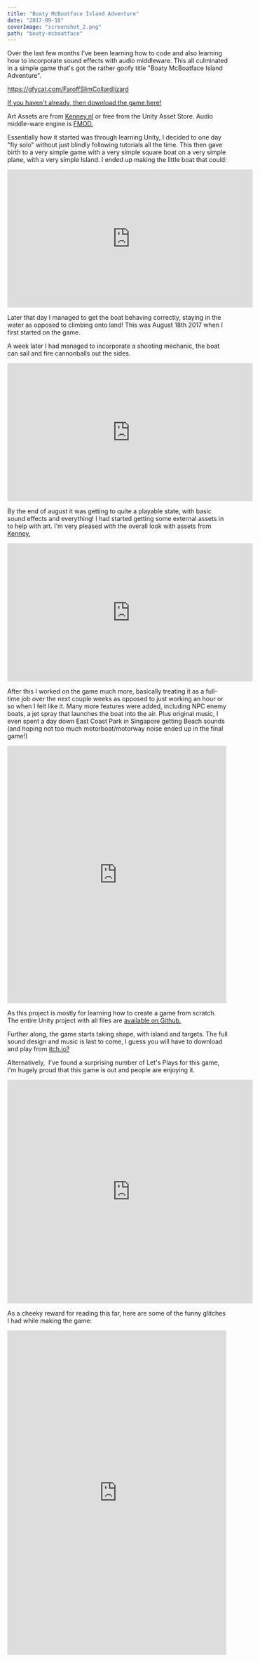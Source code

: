 ```yaml
---
title: "Boaty McBoatface Island Adventure"
date: "2017-09-18"
coverImage: "screenshot_2.png"
path: "boaty-mcboatface"
---
```


Over the last few months I've been learning how to code and also learning how to incorporate sound effects with audio middleware. This all culminated in a simple game that's got the rather goofy title "Boaty McBoatface Island Adventure".

https://gfycat.com/FaroffSlimCollardlizard

[If you haven't already, then download the game here!](https://laustinspayce.itch.io/boaty-mcboatface-island-adventure)

Art Assets are from [Kenney.nl](http://kenney.nl) or free from the Unity Asset Store. Audio middle-ware engine is [FMOD.](https://www.fmod.com/)

Essentially how it started was through learning Unity, I decided to one day "fly solo" without just blindly following tutorials all the time. This then gave birth to a very simple game with a very simple square boat on a very simple plane, with a very simple Island. I ended up making the little boat that could:

<iframe src="https://www.facebook.com/plugins/video.php?href=https%3A%2F%2Fwww.facebook.com%2Fstuart.myers%2Fvideos%2F10101600723863954%2F&show_text=0&width=560" width="560" height="315" style="border:none;overflow:hidden" scrolling="no" frameborder="0" allowTransparency="true" allowFullScreen="true"></iframe>

Later that day I managed to get the boat behaving correctly, staying in the water as opposed to climbing onto land! This was August 18th 2017 when I first started on the game.

A week later I had managed to incorporate a shooting mechanic, the boat can sail and fire cannonballs out the sides.

<iframe src="https://www.facebook.com/plugins/video.php?href=https%3A%2F%2Fwww.facebook.com%2Fstuart.myers%2Fvideos%2F10101606213966744%2F&show_text=0&width=560" width="560" height="315" style="border:none;overflow:hidden" scrolling="no" frameborder="0" allowTransparency="true" allowFullScreen="true"></iframe>

By the end of august it was getting to quite a playable state, with basic sound effects and everything! I had started getting some external assets in to help with art. I'm very pleased with the overall look with assets from [Kenney.](http://kenney.nl)

<iframe src="https://www.facebook.com/plugins/video.php?href=https%3A%2F%2Fwww.facebook.com%2Fstuart.myers%2Fvideos%2F10101610845599914%2F&show_text=0&width=560" width="560" height="315" style="border:none;overflow:hidden" scrolling="no" frameborder="0" allowTransparency="true" allowFullScreen="true"></iframe>

After this I worked on the game much more, basically treating it as a full-time job over the next couple weeks as opposed to just working an hour or so when I felt like it. Many more features were added, including NPC enemy boats, a jet spray that launches the boat into the air. Plus original music, I even spent a day down East Coast Park in Singapore getting Beach sounds (and hoping not too much motorboat/motorway noise ended up in the final game!)

<iframe src="https://www.facebook.com/plugins/post.php?href=https%3A%2F%2Fwww.facebook.com%2Fstuart.myers%2Fposts%2F10101603085945324&width=500" width="500" height="587" style="border:none;overflow:hidden" scrolling="no" frameborder="0" allowTransparency="true" allow="encrypted-media"></iframe>

As this project is mostly for learning how to create a game from scratch. The entire Unity project with all files are [available on Github.](https://github.com/LaustinSpayce/Sailing-Ship)

Further along, the game starts taking shape, with island and targets. The full sound design and music is last to come, I guess you will have to download and play from [itch.io?](https://laustinspayce.itch.io/boaty-mcboatface-island-adventure)

Alternatively,  I've found a surprising number of Let's Plays for this game, I'm hugely proud that this game is out and people are enjoying it.

<iframe src="https://www.facebook.com/plugins/video.php?href=https%3A%2F%2Fwww.facebook.com%2Fstuart.myers%2Fvideos%2F10101617558572064%2F&show_text=1&width=560" width="560" height="510" style="border:none;overflow:hidden" scrolling="no" frameborder="0" allowTransparency="true" allow="encrypted-media" allowFullScreen="true"></iframe>

As a cheeky reward for reading this far, here are some of the funny glitches I had while making the game:

<iframe src="https://www.facebook.com/plugins/post.php?href=https%3A%2F%2Fwww.facebook.com%2Fstuart.myers%2Fposts%2F10101624857195564&width=500" width="500" height="740" style="border:none;overflow:hidden" scrolling="no" frameborder="0" allowTransparency="true" allow="encrypted-media"></iframe>
